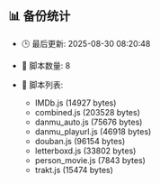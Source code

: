 ## 📊 备份统计

- 🕒 最后更新: 2025-08-30 08:20:48
- 📁 脚本数量: 8
- 📄 脚本列表:

  - IMDb.js (14927 bytes)
  - combined.js (203528 bytes)
  - danmu_auto.js (75676 bytes)
  - danmu_playurl.js (46918 bytes)
  - douban.js (96154 bytes)
  - letterboxd.js (33802 bytes)
  - person_movie.js (7843 bytes)
  - trakt.js (15474 bytes)
